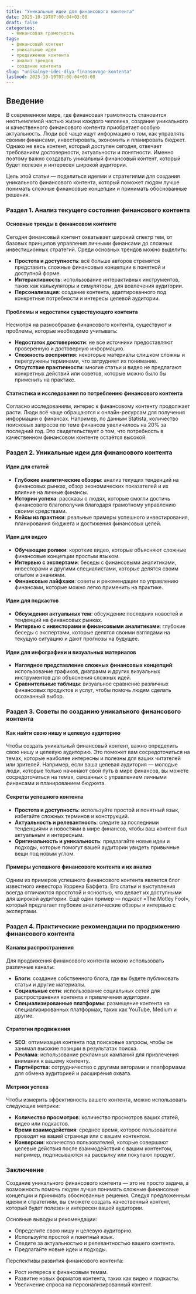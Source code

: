 ```yaml
---
title: "Уникальные идеи для финансового контента"
date: 2025-10-19T07:00:04+03:00
draft: false
categories:
  - Финансовая грамотность
tags:
  - финансовый контент
  - уникальные идеи
  - продвижение контента
  - анализ трендов
  - создание контента
slug: "unikalnye-idei-dlya-finansovogo-kontenta"
lastmod: 2025-10-19T07:00:04+03:00
---
```


## Введение

В современном мире, где финансовая грамотность становится неотъемлемой частью жизни каждого человека, создание уникального и качественного финансового контента приобретает особую актуальность. Люди всё чаще ищут информацию о том, как управлять своими финансами, инвестировать, экономить и планировать бюджет. Однако не весь контент, который доступен сегодня, отвечает требованиям достоверности, актуальности и понятности. Именно поэтому важно создавать уникальный финансовый контент, который будет полезен и интересен широкой аудитории.

Цель этой статьи — поделиться идеями и стратегиями для создания уникального финансового контента, который поможет людям лучше понимать сложные финансовые концепции и принимать обоснованные решения.

### Раздел 1. Анализ текущего состояния финансового контента

#### Основные тренды в финансовом контенте

Сегодня финансовый контент охватывает широкий спектр тем, от базовых принципов управления личными финансами до сложных инвестиционных стратегий. Среди основных трендов можно выделить:

- **Простота и доступность**: всё больше авторов стремятся представить сложные финансовые концепции в понятной и доступной форме.
- **Интерактивность**: использование интерактивных инструментов, таких как калькуляторы и симуляторы, для вовлечения аудитории.
- **Персонализация**: создание контента, адаптированного под конкретные потребности и интересы целевой аудитории.

#### Проблемы и недостатки существующего контента

Несмотря на разнообразие финансового контента, существуют и проблемы, которые необходимо учитывать:

- **Недостаток достоверности**: не все источники предоставляют проверенную и достоверную информацию.
- **Сложность восприятия**: некоторые материалы слишком сложны и перегружены терминами, что затрудняет их понимание.
- **Отсутствие практичности**: многие статьи и видео не предлагают конкретных действий или советов, которые можно было бы применить на практике.

#### Статистика и исследования по потреблению финансового контента

Согласно исследованиям, интерес к финансовому контенту продолжает расти. Люди всё чаще обращаются к онлайн-ресурсам для получения информации о финансах. Например, по данным Statista, количество поисковых запросов по теме финансов увеличилось на 20% за последний год. Это свидетельствует о том, что потребность в качественном финансовом контенте остаётся высокой.

### Раздел 2. Уникальные идеи для финансового контента

#### Идеи для статей

- **Глубокие аналитические обзоры**: анализ текущих тенденций на финансовых рынках, обзор экономических показателей и их влияние на личные финансы.
- **Истории успеха**: рассказы о людях, которые смогли достичь финансового благополучия благодаря грамотному управлению своими средствами.
- **Кейсы из практики**: реальные примеры успешного инвестирования, планирования бюджета и достижения финансовых целей.

#### Идеи для видео

- **Обучающие ролики**: короткие видео, которые объясняют сложные финансовые концепции простым языком.
- **Интервью с экспертами**: беседы с финансовыми аналитиками, инвесторами и другими специалистами, которые делятся своим опытом и знаниями.
- **Финансовые лайфхаки**: советы и рекомендации по управлению финансами, которые можно легко применить на практике.

#### Идеи для подкастов

- **Обсуждения актуальных тем**: обсуждение последних новостей и тенденций на финансовых рынках.
- **Интервью с инвесторами и финансовыми аналитиками**: глубокие беседы с экспертами, которые делятся своими взглядами на текущую ситуацию и дают прогнозы на будущее.

#### Идеи для инфографики и визуальных материалов

- **Наглядное представление сложных финансовых концепций**: использование графиков, диаграмм и других визуальных инструментов для объяснения сложных идей.
- **Сравнительные таблицы**: визуальное сравнение различных финансовых продуктов и услуг, чтобы помочь людям сделать осознанный выбор.

### Раздел 3. Советы по созданию уникального финансового контента

#### Как найти свою нишу и целевую аудиторию

Чтобы создать уникальный финансовый контент, важно определить свою нишу и целевую аудиторию. Это поможет вам сосредоточиться на темах, которые наиболее интересны и полезны для ваших читателей или зрителей. Например, если ваша целевая аудитория — молодые люди, которые только начинают свой путь в мире финансов, вы можете сосредоточиться на темах, связанных с управлением личными финансами и планированием бюджета.

#### Секреты успешного контента

- **Простота и доступность**: используйте простой и понятный язык, избегайте сложных терминов и конструкций.
- **Актуальность и релевантность**: следите за последними тенденциями и новостями в мире финансов, чтобы ваш контент был актуальным и интересным.
- **Оригинальность и уникальность**: предлагайте новые идеи и подходы, которые помогут вашей аудитории увидеть привычные вещи под новым углом.

#### Примеры успешного финансового контента и их анализ

Одним из примеров успешного финансового контента является блог известного инвестора Уоррена Баффета. Его статьи и выступления всегда отличаются простотой и ясностью, что делает их доступными для широкой аудитории. Ещё один пример — подкаст «The Motley Fool», который предлагает глубокие аналитические обзоры и интервью с экспертами.

### Раздел 4. Практические рекомендации по продвижению финансового контента

#### Каналы распространения

Для продвижения финансового контента можно использовать различные каналы:

- **Блоги**: создание собственного блога, где вы будете публиковать статьи и другие материалы.
- **Социальные сети**: использование социальных сетей для распространения контента и привлечения аудитории.
- **Специализированные платформы**: размещение контента на специализированных платформах, таких как YouTube, Medium и другие.

#### Стратегии продвижения

- **SEO**: оптимизация контента под поисковые запросы, чтобы он занимал высокие позиции в результатах поиска.
- **Реклама**: использование рекламных кампаний для привлечения внимания к вашему контенту.
- **Партнёрства**: сотрудничество с другими авторами и платформами для обмена аудиторией и расширения охвата.

#### Метрики успеха

Чтобы измерить эффективность вашего контента, можно использовать следующие метрики:

- **Количество просмотров**: количество просмотров ваших статей, видео или подкастов.
- **Время взаимодействия**: среднее время, которое пользователи проводят на вашей странице или с вашим контентом.
- **Конверсии**: количество пользователей, которые совершают целевые действия после взаимодействия с вашим контентом, например, подписываются на рассылку или покупают продукт.

### Заключение

Создание уникального финансового контента — это не просто задача, а возможность помочь людям лучше понимать сложные финансовые концепции и принимать обоснованные решения. Следуя предложенным идеям и стратегиям, вы сможете создать качественный контент, который будет полезен и интересен вашей аудитории.

Основные выводы и рекомендации:

- Определите свою нишу и целевую аудиторию.
- Используйте простой и понятный язык.
- Следите за актуальностью и релевантностью вашего контента.
- Предлагайте новые идеи и подходы.

Перспективы развития финансового контента:

- Рост интереса к финансовым темам.
- Развитие новых форматов контента, таких как видео и подкасты.
- Увеличение спроса на персонализированный контент.
